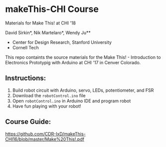 # makeThis-CHI Course
Materials for Make This! at CHI '18

David Sirkin*, Nik Martelaro*, Wendy Ju**

* Center for Design Research, Stanford University 
* Cornell Tech

This repo containts the source materials for the Make This! - Introduction to Electronics Prototypig with Arduino at CHI '17 in Cenver Colorado.

## Instructions:
1. Build robot circuit with Arduino, servo, LEDs, potentiometer, and FSR
2. Download the `robotControl.ino` file
3. Open `robotControl.ino` in Arduino IDE and program robot
4. Have fun playing with your robot!

## Course Guide:
https://github.com/CDR-IxD/makeThis-CHI16/blob/master/Make%20This!.pdf

